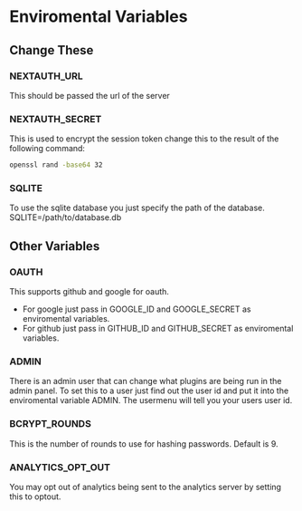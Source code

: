 # Enviromental Variables

## Change These

### NEXTAUTH_URL

This should be passed the url of the server

### NEXTAUTH_SECRET

This is used to encrypt the session token change this to the result of the following command:

```bash
openssl rand -base64 32
```

### SQLITE

To use the sqlite database you just specify the path of the database. SQLITE=/path/to/database.db

## Other Variables

### OAUTH

This supports github and google for oauth.

- For google just pass in GOOGLE_ID and GOOGLE_SECRET as enviromental variables.
- For github just pass in GITHUB_ID and GITHUB_SECRET as enviromental variables.

### ADMIN

There is an admin user that can change what plugins are being run in the admin panel. To set this to a user just find out the user id and put it into the enviromental variable ADMIN. The usermenu will tell you your users user id.

### BCRYPT_ROUNDS

This is the number of rounds to use for hashing passwords. Default is 9.

### ANALYTICS_OPT_OUT

You may opt out of analytics being sent to the analytics server by setting this to optout.
